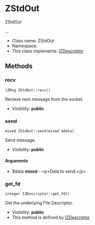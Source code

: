 ZStdOut
===============

ZStdOut

...


* Class name: ZStdOut
* Namespace: 
* This class implements: [IZDescriptor](IZDescriptor.md)






Methods
-------


### recv

    \ZMsg ZStdOut::recv()

Recieve next message from the socket.



* Visibility: **public**




### send

    mixed ZStdOut::send(mixed $data)

Send message.



* Visibility: **public**


#### Arguments
* $data **mixed** - &lt;p&gt;Data to send.&lt;/p&gt;



### get_fd

    integer IZDescriptor::get_fd()

Get the underlying File Descriptor.



* Visibility: **public**
* This method is defined by [IZDescriptor](IZDescriptor.md)



